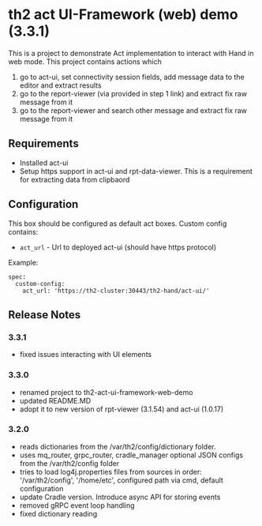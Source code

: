 # th2 act UI-Framework (web) demo (3.3.1)

This is a project to demonstrate Act implementation to interact with Hand in web mode.
This project contains actions which
1) go to act-ui, set connectivity session fields, add message data to the editor and extract results
2) go to the report-viewer (via provided in step 1 link) and extract fix raw message from it
3) go to the report-viewer and search other message and extract fix raw message from it

## Requirements
+ Installed act-ui 
+ Setup https support in act-ui and rpt-data-viewer. This is a requirement for extracting data from clipbaord

## Configuration
This box should be configured as default act boxes.
Custom config contains:
* `act_url` - Url to deployed act-ui (should have https protocol)

Example:
```
spec:
  custom-config:
    act_url: 'https://th2-cluster:30443/th2-hand/act-ui/'
```

## Release Notes

### 3.3.1
+ fixed issues interacting with UI elements

### 3.3.0
+ renamed project to th2-act-ui-framework-web-demo
+ updated README.MD
+ adopt it to new version of rpt-viewer (3.1.54) and act-ui (1.0.17)

### 3.2.0

+ reads dictionaries from the /var/th2/config/dictionary folder.
+ uses mq_router, grpc_router, cradle_manager optional JSON configs from the /var/th2/config folder
+ tries to load log4j.properties files from sources in order: '/var/th2/config', '/home/etc', configured path via cmd, default configuration
+ update Cradle version. Introduce async API for storing events
+ removed gRPC event loop handling
+ fixed dictionary reading